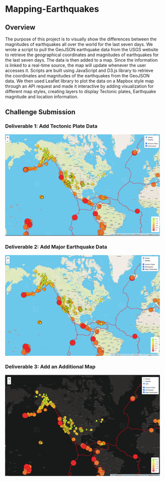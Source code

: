 # Mapping-Earthquakes

## Overview
The purpose of this project is to visually show the differences between the magnitudes of earthquakes all over the world for the last seven days. We wrote a script to pull the GeoJSON earthquake data from the USGS website to retrieve the geographical coordinates and magnitudes of earthquakes for the last seven days. The data is then added to a map. Since the information is linked to a real-time source, the map will update whenever the user accesses it. Scripts are built using JavaScript and D3.js library to retrieve the coordinates and magnitudes of the earthquakes from the GeoJSON data. We then used Leaflet library to plot the data on a Mapbox style map through an API request and made it interactive by adding visualization for different map styles, creating layers to display Tectonic plates, Earthquake magnitude and location information.


## Challenge Submission

### Deliverable 1: Add Tectonic Plate Data

![del1](https://github.com/bikachuuuuuu/Mapping-Earthquakes/blob/main/Earthquake_Challenge/Images/Del1Tectonic.png)

### Deliverable 2: Add Major Earthquake Data

![del2](https://github.com/bikachuuuuuu/Mapping-Earthquakes/blob/main/Earthquake_Challenge/Images/Del2MajorEQ.png)

### Deliverable 3: Add an Additional Map

![del3](https://github.com/bikachuuuuuu/Mapping-Earthquakes/blob/main/Earthquake_Challenge/Images/Del3AddingMapType.png)
